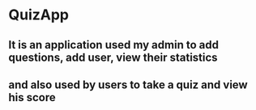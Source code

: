 # QuizApp
## It is an application used my admin to add questions, add user, view their statistics
## and also used by users to take a quiz and view his score
